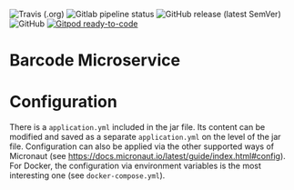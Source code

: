 <!--- some badges to display on the GitHub page -->

![Travis (.org)](https://img.shields.io/travis/debuglevel/barcode-microservice?label=Travis%20build)
![Gitlab pipeline status](https://img.shields.io/gitlab/pipeline/debuglevel/barcode-microservice?label=GitLab%20build)
![GitHub release (latest SemVer)](https://img.shields.io/github/v/release/debuglevel/barcode-microservice?sort=semver)
![GitHub](https://img.shields.io/github/license/debuglevel/barcode-microservice)
[![Gitpod ready-to-code](https://img.shields.io/badge/Gitpod-ready--to--code-blue?logo=gitpod)](https://gitpod.io/#https://github.com/debuglevel/barcode-microservice)

# Barcode Microservice


# Configuration

There is a `application.yml` included in the jar file. Its content can be modified and saved as a separate `application.yml` on the level of the jar file. Configuration can also be applied via the other supported ways of Micronaut (see <https://docs.micronaut.io/latest/guide/index.html#config>). For Docker, the configuration via environment variables is the most interesting one (see `docker-compose.yml`).
